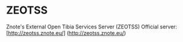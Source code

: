 ZEOTSS
======

Znote's External Open Tibia Services Server (ZEOTSS)
Official server: [http://zeotss.znote.eu/] (http://zeotss.znote.eu/)